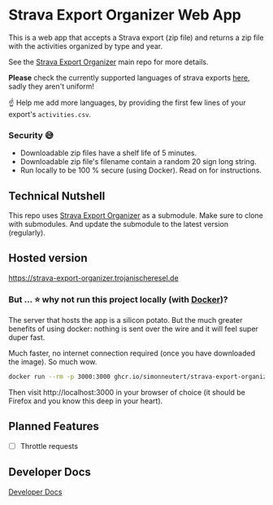 # Strava Export Organizer Web App

This is a web app that accepts a Strava export (zip file) and returns a zip file with the activities organized by type and year.

See the [Strava Export Organizer](https://github.com/simonneutert/strava-export-organizer) main repo for more details.

**Please** check the currently supported languages of strava exports [here](https://github.com/simonneutert/strava-export-organizer), sadly they aren't uniform!

☝️ Help me add more languages, by providing the first few lines of your export's `activities.csv`.

### Security 😅

- Downloadable zip files have a shelf life of 5 minutes.
- Downloadable zip file's filename contain a random 20 sign long string.
- Run locally to be 100 % secure (using Docker). Read on for instructions.

## Technical Nutshell

This repo uses [Strava Export Organizer](https://github.com/simonneutert/strava-export-organizer) as a submodule. Make sure to clone with submodules. And update the submodule to the latest version (regularly).

## Hosted version

https://strava-export-organizer.trojanischeresel.de

### But ... ⭐️ why not run this project locally (with [Docker](https://www.docker.com))?

The server that hosts the app is a silicon potato. But the much greater benefits of using docker: nothing is sent over the wire and it will feel super duper fast.

Much faster, no internet connection required (once you have downloaded the image). So much wow.

```bash
docker run --rm -p 3000:3000 ghcr.io/simonneutert/strava-export-organizer-web:main
```

Then visit http://localhost:3000 in your browser of choice (it should be Firefox and you know this deep in your heart).

## Planned Features

- [ ] Throttle requests

## Developer Docs

[Developer Docs](DEVELOPMENT.md)